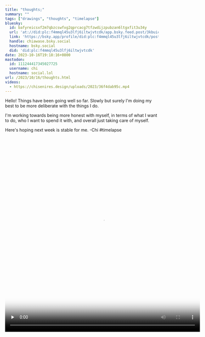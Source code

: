 ```yaml
---
title: "thoughts;"
summary: ""
tags: ["drawings", "thoughts", "timelapse"]
bluesky:
  id: bafyreicsxf2m7qbzcswfxg2qprcacg7tfzwdijzpubzan6ltgxfit3u34y
  url: 'at://did:plc:f4mmql45u3lfj6iltwjvtcdk/app.bsky.feed.post/3kbuic5deru2h'
  link: 'https://bsky.app/profile/did:plc:f4mmql45u3lfj6iltwjvtcdk/post/3kbuic5deru2h'
  handle: chiawase.bsky.social
  hostname: bsky.social
  did: 'did:plc:f4mmql45u3lfj6iltwjvtcdk'
date: 2023-10-16T19:18:16+0800
mastodon:
  id: 111244417345027725
  username: chi
  hostname: social.lol
url: /2023/10/16/thoughts.html
videos:
  - https://chisenires.design/uploads/2023/36f4dab95c.mp4
---
```


Hello! Things have been going well so far. Slowly but surely I'm doing my best to be more deliberate with the things I do.

I'm working towards being more honest with myself, in terms of what I want to do, who I want to spend it with, and overall just taking care of myself.

Here's hoping next week is stable for me.
-Chi
#timelapse

<video controls="controls" playsinline="playsinline" src="https://chisenires.design/uploads/2023/36f4dab95c.mp4" width="640" height="640" poster="https://chisenires.design/uploads/2023/332ea5464d.png" preload="none"></video>
